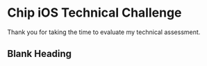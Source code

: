 
# Chip iOS Technical Challenge

Thank you for taking the time to evaluate my technical assessment.

## Blank Heading


